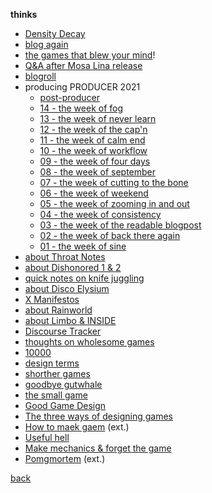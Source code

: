 **thinks**

- [Density Decay](density_decay)
- [blog again](blogagain) 
- [the games that blew your mind](blown_away)!
- [Q&A after Mosa Lina release](qa)
- [blogroll](blogroll)
- producing PRODUCER 2021
  - [post-producer](post_producer)
  - [14 - the week of fog](producering_14)
  - [13 - the week of never learn](producering_13)
  - [12 - the week of the cap'n](producering_12)
  - [11 - the week of calm end](producering_11)
  - [10 - the week of workflow](producering_10)
  - [09 - the week of four days](producering_09)
  - [08 - the week of september](producering_08)
  - [07 - the week of cutting to the bone](producering_07)
  - [06 - the week of weekend](producering_06)
  - [05 - the week of zooming in and out](producering_05)
  - [04 - the week of consistency](producering_04)
  - [03 - the week of the readable blogpost](producering_03)
  - [02 - the week of back there again](producering_02)
  - [01 - the week of sine](producering_01)
- [about Throat Notes](about_throat_notes)
- [about Dishonored 1 & 2](about_dishonored)
- [quick notes on knife juggling](knife_juggling_190222)
- [about Disco Elysium](about_disco_elysium)
- [X Manifestos](x_manifestos)
- [about Rainworld](about_rainworld)
- [about Limbo & INSIDE](about_limbo_inside)
- [Discourse Tracker](discourse_tracker)
- [thoughts on wholesome games](wholesome)
- [10000](10000)
- [design terms](design_terms)
- [shorther games](shorter_games)
- [goodbye gutwhale](goodbye_gutwhale)
- [the small game](the_small_game)
- [Good Game Design](good_game_design)
- [The three ways of designing games](threeways)
- <a href="https://subotron.com/veranstaltung/one-wo-man-one-cry/" target="_blank">How to maek gaem</a> (ext.)
- [Useful hell](useful_hell)
- [Make mechanics & forget the game](make_mechanics)
- <a href="https://www.youtube.com/watch?v=vcAlQyzxRck" target="_blank">Pomgmortem</a> (ext.)

[back](index)

